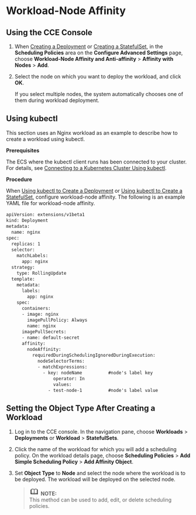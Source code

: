 # Workload-Node Affinity<a name="cce_01_0225"></a>

## Using the CCE Console<a name="section186032460457"></a>

1.  When  [Creating a Deployment](creating-a-deployment.md)  or  [Creating a StatefulSet](creating-a-statefulset.md), in the  **Scheduling Policies**  area on the  **Configure Advanced Settings**  page, choose  **Workload-Node Affinity and Anti-affinity**  \>  **Affinity with Nodes**  \>  **Add**.
2.  Select the node on which you want to deploy the workload, and click  **OK**.

    If you select multiple nodes, the system automatically chooses one of them during workload deployment.


## Using kubectl<a name="section711574271117"></a>

This section uses an Nginx workload as an example to describe how to create a workload using kubectl.

**Prerequisites**

The ECS where the kubectl client runs has been connected to your cluster. For details, see  [Connecting to a Kubernetes Cluster Using kubectl](connecting-to-a-kubernetes-cluster-using-kubectl.md).

**Procedure**

When  [Using kubectl to Create a Deployment](creating-a-deployment.md#section155246177178)  or  [Using kubectl to Create a StatefulSet](creating-a-statefulset.md#section113441881214), configure workload-node affinity. The following is an example YAML file for workload-node affinity.

```
apiVersion: extensions/v1beta1
kind: Deployment
metadata:
  name: nginx
spec:
  replicas: 1
  selector:
    matchLabels:
      app: nginx
  strategy:
    type: RollingUpdate
  template:
    metadata:
      labels:
        app: nginx
    spec:
      containers:
      - image: nginx 
        imagePullPolicy: Always
        name: nginx
      imagePullSecrets:
      - name: default-secret
      affinity:
        nodeAffinity:
          requiredDuringSchedulingIgnoredDuringExecution:
            nodeSelectorTerms:
            - matchExpressions:
              - key: nodeName          #node's label key
                  operator: In
                  values:
                - test-node-1          #node's label value
```

## Setting the Object Type After Creating a Workload<a name="section15605646144516"></a>

1.  Log in to the CCE console. In the navigation pane, choose  **Workloads**  \>  **Deployments**  or  **Workload**  \>  **StatefulSets**.
2.  Click the name of the workload for which you will add a scheduling policy. On the workload details page, choose  **Scheduling Policies**  \>  **Add Simple Scheduling Policy**  \>  **Add Affinity Object**.
3.  Set  **Object Type**  to  **Node**  and select the node where the workload is to be deployed. The workload will be deployed on the selected node.

    >![](public_sys-resources/icon-note.gif) **NOTE:**   
    >This method can be used to add, edit, or delete scheduling policies.  


